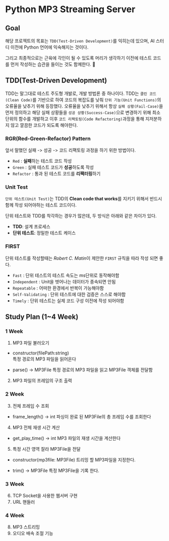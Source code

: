 # Python MP3 Streaming Server

## Goal
해당 프로젝트의 목표는 `TDD(Test-Driven Development)`를 익히는데 있으며, AI 스터디 이전에 Python 언어에 익숙해지는 것이다.

그리고 최종적으로는 근육에 각인이 될 수 있도록 머리가 생각하기 이전에 테스트 코드를 먼저 작성하는 습관을 들이는 것도 함께한다. 🤣

## TDD(Test-Driven Development)
TDD는 말그대로 테스트 주도형 개발로, 개발 방법론 중 하나이다. TDD는 `클린 코드(Clean Code)`를 기반으로 하여 코드의 복잡도를 낮춰 `단위 기능(Unit Functions)`의 오류율을 낮추기 위해 등장했다. 오류율을 낮추기 위해서 항상 `실패 상황(Fail-Case)`을 먼저 정의하고 해당 실패 상황들을 `성공 상황(Success-Case)`으로 변경하기 위해 최소 단위의 함수를 개발하고 이후 `코드 리팩토링(Code Refactoring)`과정을 통해 지저분하지 않고 깔끔한 코드가 되도록 해야한다.

### RGR(Red-Green-Refactor) Pattern
앞서 말했던 실패 -> 성공 -> 코드 리팩토링 과정을 하기 위한 방법이다.
  + `Red` : **실패**하는 테스트 코드 작성
  + `Green` : 실패 테스트 코드가 **성공**하도록 작성
  + `Refactor` : 통과 된 테스트 코드를 **리팩터링**하기

### Unit Test
`단위 테스트(Unit Test)`는 TDD의 **Clean code that works**를 지키기 위해서 반드시 함께 작성 되어야하는 테스트 코드이다.

단위 테스트와 TDD를 착각하는 경우가 많은데, 두 방식은 아래와 같은 차이가 있다.
  + **TDD**: 설계 프로세스
  + **단위 테스트**: 정밀한 테스트 케이스

### FIRST
단위 테스트를 작성할때는 *Robert C. Matin*이 제안한 `FIRST` 규칙을 따라 작성 되면 좋다.
  + `Fast` : 단위 테스트의 테스트 속도는 ms단위로 동작해야함
  + `Independent` : Unit을 벗어나는 데이터가 종속되면 안됨
  + `Repeatable` : 어떠한 환경에서 반복이 가능해야함
  + `Self-Validating` : 단위 테스트에 대한 검증은 스스로 해야함
  + `Timely` : 단위 테스트는 실제 코드 구성 이전에 작성 되어야함

## Study Plan (1~4 Week)

### 1 Week
1. MP3 파일 불러오기
  + constructor(filePath:string)  
    특정 경로의 MP3 파일을 읽어온다

  + parse() -> MP3File
    특정 경로의 MP3 파일을 읽고 MP3File 객체를 전달함
2. MP3 파일의 프레임의 구조 출력

### 2 Week
3. 전체 프레임 수 조회
  + frame_length() -> int
    파싱이 완료 된 MP3File의 총 프레임 수를 조회한다

4. MP3 전체 재생 시간 계산
  + get_play_time() -> int
    MP3 파일의 재생 시간을 계산한다

5. 특정 시간 영역 잘라 MP3File을 전달
  + constructor(mp3file: MP3File)
    트리밍 할 MP3파일을 지정한다.

  + trim() -> MP3File
    특정 MP3File을 기록 한다. 

### 3 Week
6. TCP Socket을 사용한 웹서버 구현 
7. URL 핸들러

### 4 Week
8. MP3 스트리밍
9. 오디오 배속 조절 기능
